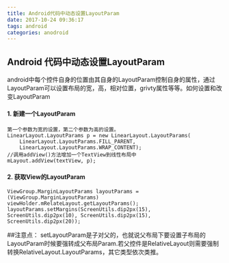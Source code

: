 ```yaml
---
title: Android代码中动态设置LayoutParam
date: 2017-10-24 09:36:17
tags: android
categories: anodroid
---
```


## Android 代码中动态设置LayoutParam

android中每个控件自身的位置由其自身的LayoutParam控制自身的属性，通过LayoutParam可以设置布局的宽，高，相对位置，grivty属性等等。如何设置和改变LayoutParam

#### 1. 新建一个LayoutParam
	第一个参数为宽的设置，第二个参数为高的设置。    
	LinearLayout.LayoutParams p = new LinearLayout.LayoutParams(    
		LinearLayout.LayoutParams.FILL_PARENT,    
		LinearLayout.LayoutParams.WRAP_CONTENT);    
	//调用addView()方法增加一个TextView到线性布局中    
	mLayout.addView(textView, p);
	
	
#### 2. 获取View的LayoutParam
	ViewGroup.MarginLayoutParams layoutParams = (ViewGroup.MarginLayoutParams) viewHolder.mRelateLayout.getLayoutParams(); 
	layoutParams.setMargins(ScreenUtils.dip2px(15), ScreenUtils.dip2px(10), ScreenUtils.dip2px(15), ScreenUtils.dip2px(20));
	
	
##注意点：
setLayoutParam是子对父的，也就说父布局下要设置子布局的LayoutParam时候要强转成父布局Param.若父控件是RelativeLayout则需要强制转换RelativeLayout.LayoutParams，其它类型依次类推。
